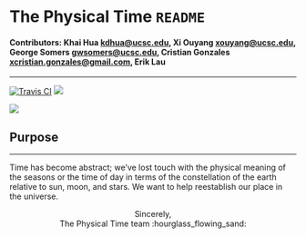 # The Physical Time `README`
#### Contributors: Khai Hua <kdhua@ucsc.edu>, Xi Ouyang <xouyang@ucsc.edu>, George Somers <gwsomers@ucsc.edu>, Cristian Gonzales <xcristian.gonzales@gmail.com>, Erik Lau
---
[![Travis CI](https://api.travis-ci.org/gwsomers/PhysicalTime.svg?branch=master)](https://travis-ci.org/gwsomers/PhysicalTime)
[![](https://img.shields.io/badge/License-MIT-red.svg)]()

![](https://media.giphy.com/media/l0MYGYbyoeBJMp6gM/source.gif)

## Purpose
---
Time has become abstract; we’ve lost touch with the physical meaning of the seasons or the time of day in terms of the constellation of the earth relative to sun, moon, and stars. We want to help reestablish our place in the universe.
<center>Sincerely,</center>
<center>The Physical Time team :hourglass_flowing_sand:</center>
